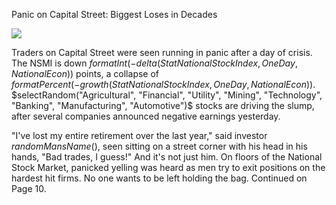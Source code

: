 Panic on Capital Street: Biggest Loses in Decades

![](newspaper/images/downtown03.png)

Traders on Capital Street were seen running in panic after a day of crisis. The NSMI is down $formatInt(-delta(StatNationalStockIndex, OneDay, NationalEcon))$ points, a collapse of $formatPercent(-growth(StatNationalStockIndex, OneDay, NationalEcon))$. $selectRandom("Agricultural", "Financial", "Utility", "Mining", "Technology", "Banking", "Manufacturing", "Automotive")$ stocks are driving the slump, after several companies announced negative earnings yesterday.

"I've lost my entire retirement over the last year," said investor $randomMansName()$, seen sitting on a street corner with his head in his hands, "Bad trades, I guess!" And it's not just him. On floors of the National Stock Market, panicked yelling was heard as men try to exit positions on the hardest hit firms. No one wants to be left holding the bag. Continued on Page 10.


